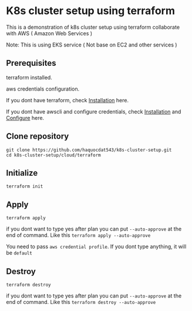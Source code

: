 # K8s cluster setup using terraform
This is a demonstration of k8s cluster setup using terraform collaborate with AWS ( Amazon Web Services )

Note: This is using EKS service ( Not base on EC2 and other services )
## Prerequisites
terraform installed.

aws credentials configuration.

If you dont have terraform, check [Installation](https://developer.hashicorp.com/terraform/tutorials/aws-get-started/install-cli) here.

If you dont have awscli and configure credentials, check [Installation](https://docs.aws.amazon.com/cli/latest/userguide/getting-started-install.html) and [Configure](https://docs.aws.amazon.com/cli/latest/reference/configure/) here.
## Clone repository
```
git clone https://github.com/haquocdat543/k8s-cluster-setup.git
cd k8s-cluster-setup/cloud/terraform
```

## Initialize
```
terraform init
```
## Apply
```
terraform apply
```
if you dont want to type yes after plan you can put `--auto-approve` at the end of command. Like this `terraform apply --auto-approve`

You need to pass `aws credential profile`. If you dont type anything, it will be `default`

## Destroy
```
terraform destroy
```
if you dont want to type yes after plan you can put `--auto-approve` at the end of command. Like this `terraform destroy --auto-approve`

